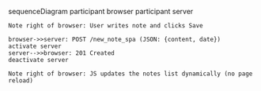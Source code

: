 sequenceDiagram
    participant browser
    participant server

    Note right of browser: User writes note and clicks Save

    browser->>server: POST /new_note_spa (JSON: {content, date})
    activate server
    server-->>browser: 201 Created
    deactivate server

    Note right of browser: JS updates the notes list dynamically (no page reload)
